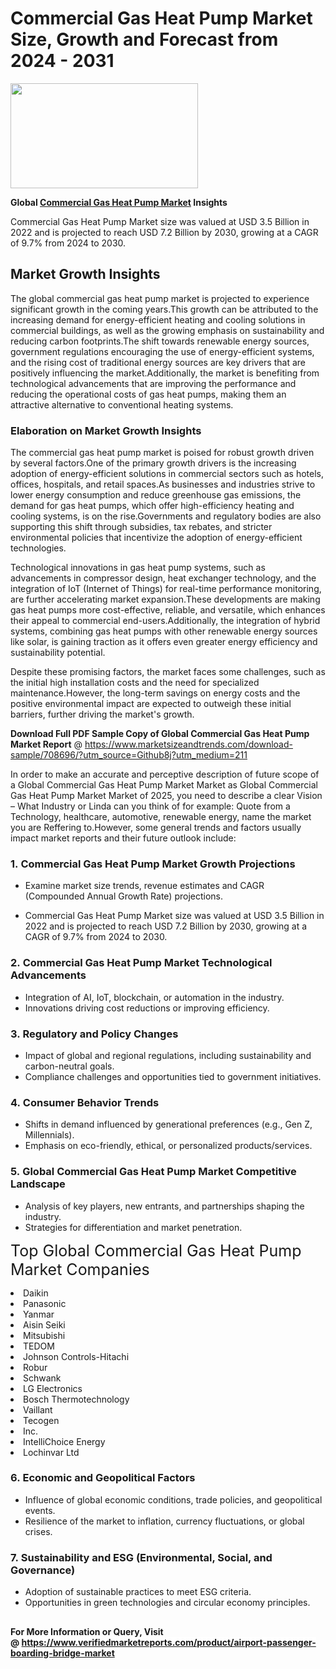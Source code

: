 <H1>Commercial Gas Heat Pump Market Size, Growth and Forecast from 2024 - 2031</H1><img class="aligncenter size-medium wp-image-584254" src="https://thirdeyenews.in/wp-content/uploads/2024/09/Global-Market-Research-300x168.jpeg" alt="" width="300" height="168" /><p><strong>Global&nbsp;<a href="https://www.marketsizeandtrends.com/download-sample/708696/?utm_source=Github8j?utm_medium=211">Commercial Gas Heat Pump Market</a> Insights</strong></p><p>Commercial Gas Heat Pump Market size was valued at USD 3.5 Billion in 2022 and is projected to reach USD 7.2 Billion by 2030, growing at a CAGR of 9.7% from 2024 to 2030.</p><p><h2>Market Growth Insights</h2> <p>The global commercial gas heat pump market is projected to experience significant growth in the coming years.This growth can be attributed to the increasing demand for energy-efficient heating and cooling solutions in commercial buildings, as well as the growing emphasis on sustainability and reducing carbon footprints.The shift towards renewable energy sources, government regulations encouraging the use of energy-efficient systems, and the rising cost of traditional energy sources are key drivers that are positively influencing the market.Additionally, the market is benefiting from technological advancements that are improving the performance and reducing the operational costs of gas heat pumps, making them an attractive alternative to conventional heating systems.</p> <h3>Elaboration on Market Growth Insights</h3> <p>The commercial gas heat pump market is poised for robust growth driven by several factors.One of the primary growth drivers is the increasing adoption of energy-efficient solutions in commercial sectors such as hotels, offices, hospitals, and retail spaces.As businesses and industries strive to lower energy consumption and reduce greenhouse gas emissions, the demand for gas heat pumps, which offer high-efficiency heating and cooling systems, is on the rise.Governments and regulatory bodies are also supporting this shift through subsidies, tax rebates, and stricter environmental policies that incentivize the adoption of energy-efficient technologies.</p> <p>Technological innovations in gas heat pump systems, such as advancements in compressor design, heat exchanger technology, and the integration of IoT (Internet of Things) for real-time performance monitoring, are further accelerating market expansion.These developments are making gas heat pumps more cost-effective, reliable, and versatile, which enhances their appeal to commercial end-users.Additionally, the integration of hybrid systems, combining gas heat pumps with other renewable energy sources like solar, is gaining traction as it offers even greater energy efficiency and sustainability potential.</p> <p>Despite these promising factors, the market faces some challenges, such as the initial high installation costs and the need for specialized maintenance.However, the long-term savings on energy costs and the positive environmental impact are expected to outweigh these initial barriers, further driving the market's growth.</p> <p><span class=""><strong>Download Full PDF Sample Copy of Global Commercial Gas Heat Pump Market Report</strong> @ <a href="https://www.marketsizeandtrends.com/download-sample/708696/?utm_source=Github8j?utm_medium=211" target="_blank">https://www.marketsizeandtrends.com/download-sample/708696/?utm_source=Github8j?utm_medium=211</a></span></p><p>In order to make an accurate and perceptive description of future scope of a Global&nbsp;Commercial Gas Heat Pump Market Market as Global&nbsp;Commercial Gas Heat Pump Market Market of 2025, you need to describe a clear Vision &ndash; What Industry or Linda can you think of for example: Quote from a Technology, healthcare, automotive, renewable energy, name the market you are Reffering to.However, some general trends and factors usually impact market reports and their future outlook include:</p><h3>1.&nbsp;<strong>Commercial Gas Heat Pump Market Growth Projections</strong></h3><ul><li>Examine market size trends, revenue estimates and CAGR (Compounded Annual Growth Rate) projections.</li><li><p>Commercial Gas Heat Pump Market size was valued at USD 3.5 Billion in 2022 and is projected to reach USD 7.2 Billion by 2030, growing at a CAGR of 9.7% from 2024 to 2030.</p></li></ul><h3>2.&nbsp;<strong>Commercial Gas Heat Pump Market Technological Advancements</strong></h3><ul><li>Integration of AI, IoT, blockchain, or automation in the industry.</li><li>Innovations driving cost reductions or improving efficiency.</li></ul><h3>3.&nbsp;<strong>Regulatory and Policy Changes</strong></h3><ul><li>Impact of global and regional regulations, including sustainability and carbon-neutral goals.</li><li>Compliance challenges and opportunities tied to government initiatives.</li></ul><h3>4.&nbsp;<strong>Consumer Behavior Trends</strong></h3><ul><li>Shifts in demand influenced by generational preferences (e.g., Gen Z, Millennials).</li><li>Emphasis on eco-friendly, ethical, or personalized products/services.</li></ul><h3>5.&nbsp;<strong>Global Commercial Gas Heat Pump Market Competitive Landscape</strong></h3><ul><li>Analysis of key players, new entrants, and partnerships shaping the industry.</li><li>Strategies for differentiation and market penetration.</li></ul><p data-pm-slice="1 1 []"><span style="color: inherit; font-family: inherit; font-size: 25px;">Top Global Commercial Gas Heat Pump Market Companies</span></p><div class="" data-test-id=""><p><li>Daikin</li><li> Panasonic</li><li> Yanmar</li><li> Aisin Seiki</li><li> Mitsubishi</li><li> TEDOM</li><li> Johnson Controls-Hitachi</li><li> Robur</li><li> Schwank</li><li> LG Electronics</li><li> Bosch Thermotechnology</li><li> Vaillant</li><li> Tecogen</li><li> Inc.</li><li> IntelliChoice Energy</li><li> Lochinvar Ltd</li></p></div><h3>6.&nbsp;<strong>Economic and Geopolitical Factors</strong></h3><ul><li>Influence of global economic conditions, trade policies, and geopolitical events.</li><li>Resilience of the market to inflation, currency fluctuations, or global crises.</li></ul><h3>7.&nbsp;<strong>Sustainability and ESG (Environmental, Social, and Governance)</strong></h3><ul><li>Adoption of sustainable practices to meet ESG criteria.</li><li>Opportunities in green technologies and circular economy principles.</li></ul><h2><strong style="font-size: 14px;">For More Information or Query, Visit @&nbsp;</strong><a style="background-color: #ffffff; font-size: 14px;" href="https://www.marketsizeandtrends.com/report/commercial-gas-heat-pump-market/" target="_blank">https://www.verifiedmarketreports.com/product/airport-passenger-boarding-bridge-market</a></h2>